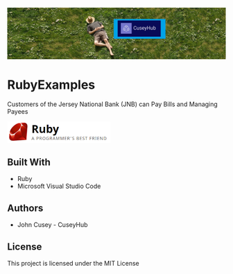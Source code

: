 ![CuseyHub](https://github.com/cusey/ImageForWiki/blob/master/Logos/CuseyHub_Banner_Small.jpg)

# RubyExamples   
Customers of the Jersey National Bank (JNB) can Pay Bills and Managing Payees

<img 
src="https://github.com/cusey/ImageForWiki/blob/master/Logos/RubySmall.PNG" 
alt="Ruby" 
height="50px"/>  

## Built With
* Ruby
* Microsoft Visual Studio Code     

## Authors
* John Cusey - CuseyHub  

## License   
This project is licensed under the MIT License

